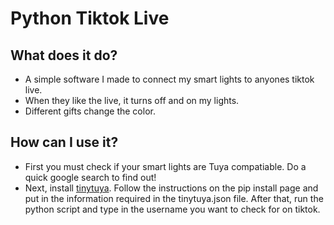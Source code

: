 # Python Tiktok Live
 
## What does it do?
- A simple software I made to connect my smart lights to anyones tiktok live.
- When they like the live, it turns off and on my lights.
- Different gifts change the color.

## How can I use it?
- First you must check if your smart lights are Tuya compatiable. Do a quick google search to find out!
- Next, install [tinytuya](https://pypi.org/project/tinytuya/). Follow the instructions on the pip install page and put in the information required in the tinytuya.json file. After that, run the python script and type in the username you want to check for on tiktok.
